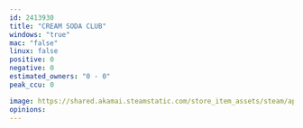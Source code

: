 ```yaml
---
id: 2413930
title: "CREAM SODA CLUB"
windows: "true"
mac: "false"
linux: false
positive: 0
negative: 0
estimated_owners: "0 - 0"
peak_ccu: 0

image: https://shared.akamai.steamstatic.com/store_item_assets/steam/apps/2413930/header.jpg?t=1686052062
opinions:
---
```

